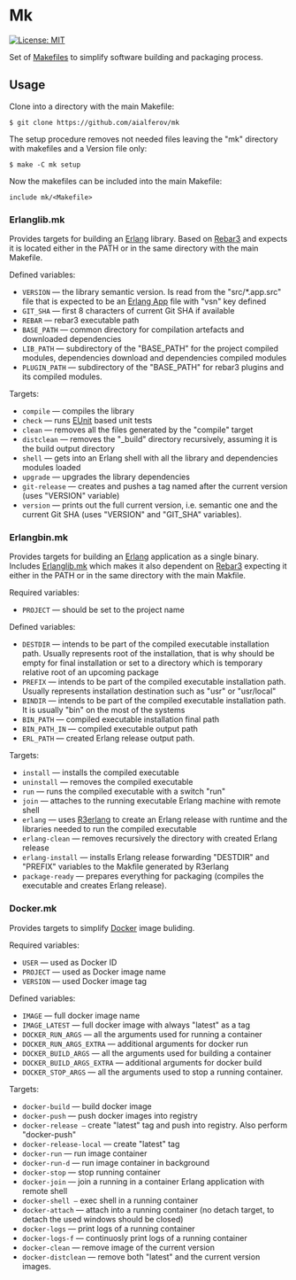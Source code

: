 # Mk

[![License: MIT][MIT badge]][MIT]

Set of [Makefiles] to simplify software building and packaging process.

## Usage

Clone into a directory with the main Makefile:

```
$ git clone https://github.com/aialferov/mk
```

The setup procedure removes not needed files leaving the "mk" directory with
makefiles and a Version file only:

```
$ make -C mk setup
```

Now the makefiles can be included into the main Makefile:

```
include mk/<Makefile>
```

### Erlanglib.mk

Provides targets for building an [Erlang] library. Based on [Rebar3] and expects
it is located either in the PATH or in the same directory with the main
Makefile.

Defined variables:

 * `VERSION` — the library semantic version. Is read from the "src/*.app.src"
    file that is expected to be an [Erlang App] file with "vsn" key defined
 * `GIT_SHA` — first 8 characters of current Git SHA if available
 * `REBAR` — rebar3 executable path
 * `BASE_PATH` — common directory for compilation artefacts and downloaded
    dependencies
 * `LIB_PATH` — subdirectory of the "BASE_PATH" for the project compiled
    modules, dependencies download and dependencies compiled modules
 * `PLUGIN_PATH` — subdirectory of the "BASE_PATH" for rebar3 plugins and its
    compiled modules.

Targets:

 * `compile` — compiles the library
 * `check` — runs [EUnit] based unit tests
 * `clean` — removes all the files generated by the "compile" target
 * `distclean` — removes the "_build" directory recursively, assuming it is the
    build output directory
 * `shell` — gets into an Erlang shell with all the library and dependencies
    modules loaded
 * `upgrade` — upgrades the library dependencies
 * `git-release` — creates and pushes a tag named after the current version
    (uses "VERSION" variable)
 * `version` — prints out the full current version, i.e. semantic one and the
    current Git SHA (uses "VERSION" and "GIT_SHA" variables).

### Erlangbin.mk

Provides targets for building an [Erlang] application as a single binary.
Includes [Erlanglib.mk] which makes it also dependent on [Rebar3] expecting it
either in the PATH or in the same directory with the main Makfile.

Required variables:

 * `PROJECT` — should be set to the project name

Defined variables:

 * `DESTDIR` — intends to be part of the compiled executable installation path.
    Usually represents root of the installation, that is why should be empty for
    final installation or set to a directory which is temporary relative root of
    an upcoming package
 * `PREFIX` — intends to be part of the compiled executable installation path.
    Usually represents installation destination such as "usr" or "usr/local"
 * `BINDIR` — intends to be part of the compiled executable installation path.
    It is usually "bin" on the most of the systems
 * `BIN_PATH` — compiled executable installation final path
 * `BIN_PATH_IN` — compiled executable output path
 * `ERL_PATH` — created Erlang release output path.

Targets:

 * `install` — installs the compiled executable
 * `uninstall` — removes the compiled executable
 * `run` — runs the compiled executable with a switch "run"
 * `join` — attaches to the running executable Erlang machine with remote shell
 * `erlang` — uses [R3erlang] to create an Erlang release with runtime and the
    libraries needed to run the compiled executable
 * `erlang-clean` — removes recursively the directory with created Erlang
    release
 * `erlang-install` — installs Erlang release forwarding "DESTDIR" and "PREFIX"
    variables to the Makfile generated by R3erlang
 * `package-ready` — prepares everything for packaging (compiles the executable
    and creates Erlang release).

### Docker.mk

Provides targets to simplify [Docker] image buliding.

Required variables:

 * `USER` — used as Docker ID
 * `PROJECT` — used as Docker image name
 * `VERSION` — used Docker image tag

Defined variables:

 * `IMAGE` — full docker image name
 * `IMAGE_LATEST` — full docker image with always "latest" as a tag
 * `DOCKER_RUN_ARGS` — all the arguments used for running a container
 * `DOCKER_RUN_ARGS_EXTRA` — additional arguments for docker run
 * `DOCKER_BUILD_ARGS` — all the arguments used for building a container
 * `DOCKER_BUILD_ARGS_EXTRA` — additional arguments for docker build
 * `DOCKER_STOP_ARGS` — all the arguments used to stop a running container.

Targets:

 * `docker-build` — build docker image
 * `docker-push` — push docker images into registry
 * `docker-release —` create "latest" tag and push into registry.
    Also perform "docker-push"
 * `docker-release-local` — create "latest" tag
 * `docker-run` — run image container
 * `docker-run-d` — run image container in background
 * `docker-stop` — stop running container
 * `docker-join` — join a running in a container Erlang application with remote
    shell
 * `docker-shell —` exec shell in a running container
 * `docker-attach` — attach into a running container (no detach target,
    to detach the used windows should be closed)
 * `docker-logs` — print logs of a running container
 * `docker-logs-f` — continuosly print logs of a running container
 * `docker-clean` — remove image of the current version
 * `docker-distclean` — remove both "latest" and the current version images.

<!-- Links -->
[MIT]: https://opensource.org/licenses/MIT
[EUnit]: http://erlang.org/doc/apps/eunit/chapter.html
[Docker]: https://docs.docker.com
[Erlang]: http://erlang.org
[Rebar3]: https://www.rebar3.org
[R3erlang]: https://github.com/aialferov/r3erlang
[Makefiles]: https://www.gnu.org/software/make
[Erlang App]: http://erlang.org/doc/man/app.html
[Dockerfile]: Dockerfile
[Erlanglib.mk]: https://github.com/aialferov/mk#erlanglibmk

<!-- Badges -->
[MIT badge]: https://img.shields.io/badge/License-MIT-yellow.svg?style=flat-square
